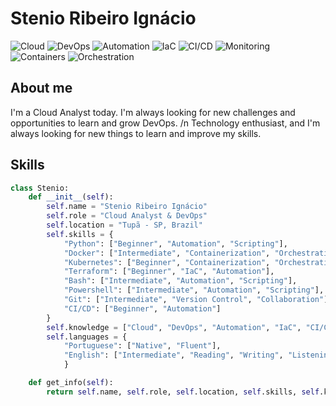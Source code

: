# Stenio Ribeiro Ignácio
![Cloud](https://img.shields.io/badge/-Cloud-000000?style=for-the-badge&logo=cloud&logoColor=white)
![DevOps](https://img.shields.io/badge/-DevOps-000000?style=for-the-badge&logo=devops&logoColor=white)
![Automation](https://img.shields.io/badge/-Automation-000000?style=for-the-badge&logo=automation&logoColor=white)
![IaC](https://img.shields.io/badge/-IaC-000000?style=for-the-badge&logo=iac&logoColor=white)
![CI/CD](https://img.shields.io/badge/-CI/CD-000000?style=for-the-badge&logo=cicd&logoColor=white)
![Monitoring](https://img.shields.io/badge/-Monitoring-000000?style=for-the-badge&logo=monitoring&logoColor=white)
![Containers](https://img.shields.io/badge/-Containers-000000?style=for-the-badge&logo=containers&logoColor=white)
![Orchestration](https://img.shields.io/badge/-Orchestration-000000?style=for-the-badge&logo=orchestration&logoColor=white)

## About me

I'm a Cloud Analyst today. I'm always looking for new challenges and opportunities to learn and grow DevOps. /n
Technology enthusiast, and I'm always looking for new things to learn and improve my skills.

## Skills

```python
class Stenio:
    def __init__(self):
        self.name = "Stenio Ribeiro Ignácio"
        self.role = "Cloud Analyst & DevOps"
        self.location = "Tupã - SP, Brazil"
        self.skills = {
            "Python": ["Beginner", "Automation", "Scripting"],
            "Docker": ["Intermediate", "Containerization", "Orchestration"],
            "Kubernetes": ["Beginner", "Containerization", "Orchestration"],
            "Terraform": ["Beginner", "IaC", "Automation"],
            "Bash": ["Intermediate", "Automation", "Scripting"],
            "Powershell": ["Intermediate", "Automation", "Scripting"],
            "Git": ["Intermediate", "Version Control", "Collaboration"],
            "CI/CD": ["Beginner", "Automation"]
        }
        self.knowledge = ["Cloud", "DevOps", "Automation", "IaC", "CI/CD", "Monitoring",  "Containers", "Orchestration"]
        self.languages = {
            "Portuguese": ["Native", "Fluent"],
            "English": ["Intermediate", "Reading", "Writing", "Listening"]
            }

    def get_info(self):
        return self.name, self.role, self.location, self.skills, self.knowledge, self.interests, self.languages
```
